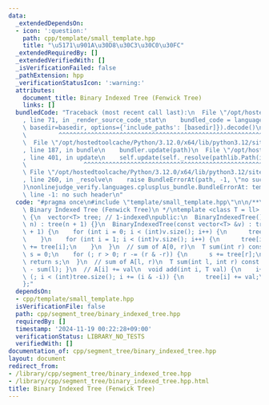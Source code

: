 ```yaml
---
data:
  _extendedDependsOn:
  - icon: ':question:'
    path: cpp/template/small_template.hpp
    title: "\u5171\u901A\u30D8\u30C3\u30C0\u30FC"
  _extendedRequiredBy: []
  _extendedVerifiedWith: []
  _isVerificationFailed: false
  _pathExtension: hpp
  _verificationStatusIcon: ':warning:'
  attributes:
    document_title: Binary Indexed Tree (Fenwick Tree)
    links: []
  bundledCode: "Traceback (most recent call last):\n  File \"/opt/hostedtoolcache/Python/3.12.0/x64/lib/python3.12/site-packages/onlinejudge_verify/documentation/build.py\"\
    , line 71, in _render_source_code_stat\n    bundled_code = language.bundle(stat.path,\
    \ basedir=basedir, options={'include_paths': [basedir]}).decode()\n          \
    \         ^^^^^^^^^^^^^^^^^^^^^^^^^^^^^^^^^^^^^^^^^^^^^^^^^^^^^^^^^^^^^^^^^^^^^^^^^^^^^^^^^\n\
    \  File \"/opt/hostedtoolcache/Python/3.12.0/x64/lib/python3.12/site-packages/onlinejudge_verify/languages/cplusplus.py\"\
    , line 187, in bundle\n    bundler.update(path)\n  File \"/opt/hostedtoolcache/Python/3.12.0/x64/lib/python3.12/site-packages/onlinejudge_verify/languages/cplusplus_bundle.py\"\
    , line 401, in update\n    self.update(self._resolve(pathlib.Path(included), included_from=path))\n\
    \                ^^^^^^^^^^^^^^^^^^^^^^^^^^^^^^^^^^^^^^^^^^^^^^^^^^^^^^^^^\n \
    \ File \"/opt/hostedtoolcache/Python/3.12.0/x64/lib/python3.12/site-packages/onlinejudge_verify/languages/cplusplus_bundle.py\"\
    , line 260, in _resolve\n    raise BundleErrorAt(path, -1, \"no such header\"\
    )\nonlinejudge_verify.languages.cplusplus_bundle.BundleErrorAt: template/small_template.hpp:\
    \ line -1: no such header\n"
  code: "#pragma once\n#include \"template/small_template.hpp\"\n\n/**\n * @brief\
    \ Binary Indexed Tree (Fenwick Tree)\n */\ntemplate <class T = ll> class BinaryIndexedTree\
    \ {\n  vector<T> tree; // 1-indexed\npublic:\n  BinaryIndexedTree() {}\n  BinaryIndexedTree(int\
    \ n) : tree(n + 1) {}\n  BinaryIndexedTree(const vector<T> &v) : tree(v.size()\
    \ + 1) {\n    for (int i = 0; i < (int)v.size(); i++) {\n      tree[i + 1] = v[i];\n\
    \    }\n    for (int i = 1; i < (int)v.size(); i++) {\n      tree[i + (i & -i)]\
    \ += tree[i];\n    }\n  }\n  // sum of A[0, r)\n  T sum(int r) const {\n    T\
    \ s = 0;\n    for (; r > 0; r -= (r & -r)) {\n      s += tree[r];\n    }\n   \
    \ return s;\n  }\n  // sum of A[l, r)\n  T sum(int l, int r) const { return sum(r)\
    \ - sum(l); }\n  // A[i] += val\n  void add(int i, T val) {\n    i++;\n    for\
    \ (; i < (int)tree.size(); i += (i & -i)) {\n      tree[i] += val;\n    }\n  }\n\
    };"
  dependsOn:
  - cpp/template/small_template.hpp
  isVerificationFile: false
  path: cpp/segment_tree/binary_indexed_tree.hpp
  requiredBy: []
  timestamp: '2024-11-19 00:22:28+09:00'
  verificationStatus: LIBRARY_NO_TESTS
  verifiedWith: []
documentation_of: cpp/segment_tree/binary_indexed_tree.hpp
layout: document
redirect_from:
- /library/cpp/segment_tree/binary_indexed_tree.hpp
- /library/cpp/segment_tree/binary_indexed_tree.hpp.html
title: Binary Indexed Tree (Fenwick Tree)
---
```

